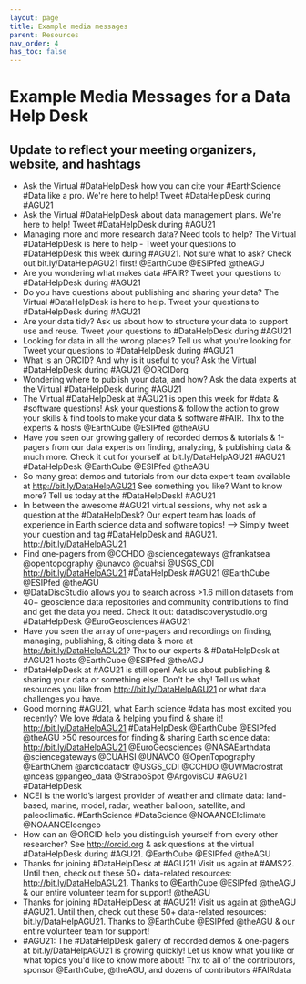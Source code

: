 ```yaml
---
layout: page
title: Example media messages
parent: Resources
nav_order: 4
has_toc: false
---
```


# Example Media Messages for a Data Help Desk

## Update to reflect your meeting organizers, website, and hashtags

-   Ask the Virtual #DataHelpDesk how you can cite your #EarthScience #Data like
    a pro. We're here to help! Tweet #DataHelpDesk during #AGU21
-   Ask the Virtual #DataHelpDesk about data management plans. We're here to
    help! Tweet #DataHelpDesk during #AGU21
-   Managing more and more research data? Need tools to help? The Virtual
    #DataHelpDesk is here to help - Tweet your questions to #DataHelpDesk this
    week during #AGU21. Not sure what to ask? Check out bit.ly/DataHelpAGU21
    first! @EarthCube @ESIPfed @theAGU
-   Are you wondering what makes data #FAIR? Tweet your questions to
    #DataHelpDesk during #AGU21
-   Do you have questions about publishing and sharing your data? The Virtual
    #DataHelpDesk is here to help. Tweet your questions to #DataHelpDesk during
    #AGU21
-   Are your data tidy? Ask us about how to structure your data to support use
    and reuse. Tweet your questions to #DataHelpDesk during #AGU21
-   Looking for data in all the wrong places? Tell us what you're looking for.
    Tweet your questions to #DataHelpDesk during #AGU21
-   What is an ORCID? And why is it useful to you? Ask the Virtual #DataHelpDesk
    during #AGU21 @ORCIDorg
-   Wondering where to publish your data, and how? Ask the data experts at the
    Virtual #DataHelpDesk during #AGU21
-   The Virtual #DataHelpDesk at #AGU21 is open this week for #data & #software
    questions! Ask your questions & follow the action to grow your skills & find
    tools to make your data & software #FAIR. Thx to the experts & hosts
    @EarthCube @ESIPfed @theAGU
-   Have you seen our growing gallery of recorded demos & tutorials & 1-pagers
    from our data experts on finding, analyzing, & publishing data & much more.
    Check it out for yourself at bit.ly/DataHelpAGU21 #AGU21 #DataHelpDesk
    @EarthCube @ESIPfed @theAGU
-   So many great demos and tutorials from our data expert team available at
    http://bit.ly/DataHelpAGU21 See something you like? Want to know more? Tell
    us today at the #DataHelpDesk! #AGU21
-   In between the awesome #AGU21 virtual sessions, why not ask a question at
    the #DataHelpDesk? Our expert team has loads of experience in Earth science
    data and software topics! --> Simply tweet your question and tag
    #DataHelpDesk and #AGU21. http://bit.ly/DataHelpAGU21
-   Find one-pagers from @CCHDO @sciencegateways @frankatsea @opentopography
    @unavco @cuahsi @USGS_CDI http://bit.ly/DataHelpAGU21 #DataHelpDesk #AGU21
    @EarthCube @ESIPfed @theAGU
-   @DataDiscStudio allows you to search across >1.6 million datasets from 40+
    geoscience data repositories and community contributions to find and get the
    data you need. Check it out: datadiscoverystudio.org #DataHelpDesk
    @EuroGeosciences #AGU21
-   Have you seen the array of one-pagers and recordings on finding, managing,
    publishing, & citing data & more at http://bit.ly/DataHelpAGU21? Thx to our
    experts & #DataHelpDesk at #AGU21 hosts @EarthCube @ESIPfed @theAGU
-   #DataHelpDesk at #AGU21 is still open! Ask us about publishing & sharing
    your data or something else. Don't be shy! Tell us what resources you like
    from http://bit.ly/DataHelpAGU21 or what data challenges you have.
-   Good morning #AGU21, what Earth science #data has most excited you recently?
    We love #data & helping you find & share it! http://bit.ly/DataHelpAGU21
    #DataHelpDesk @EarthCube @ESIPfed @theAGU >50 resources for finding &
    sharing Earth science data: http://bit.ly/DataHelpAGU21 @EuroGeosciences
    @NASAEarthdata @sciencegateways @CUAHSI @UNAVCO @OpenTopography @EarthChem
    @arcticdatactr @USGS_CDI @CCHDO @UWMacrostrat @nceas @pangeo_data
    @StraboSpot @ArgovisCU #AGU21 #DataHelpDesk
-   NCEI is the world’s largest provider of weather and climate data:
    land-based, marine, model, radar, weather balloon, satellite, and
    paleoclimatic. #EarthScience #DataScience @NOAANCEIclimate @NOAANCEIocngeo
-   How can an @ORCID help you distinguish yourself from every other researcher?
    See http://orcid.org & ask questions at the virtual #DataHelpDesk during
    #AGU21. @EarthCube @ESIPfed @theAGU
-   Thanks for joining #DataHelpDesk at #AGU21! Visit us again at #AMS22. Until
    then, check out these 50+ data-related resources:
    http://bit.ly/DataHelpAGU21. Thanks to @EarthCube @ESIPfed @theAGU & our
    entire volunteer team for support! @theAGU
-   Thanks for joining #DataHelpDesk at #AGU21! Visit us again at @theAGU
    #AGU21. Until then, check out these 50+ data-related resources:
    bit.ly/DataHelpAGU21. Thanks to @EarthCube @ESIPfed @theAGU & our entire
    volunteer team for support!
-   #AGU21: The #DataHelpDesk gallery of recorded demos & one-pagers at
    bit.ly/DataHelpAGU21 is growing quickly! Let us know what you like or what
    topics you'd like to know more about! Thx to all of the contributors,
    sponsor @EarthCube, @theAGU, and dozens of contributors #FAIRdata
